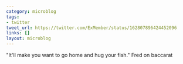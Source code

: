 ```yaml
---
category: microblog
tags:
- twitter
tweet_url: https://twitter.com/ExMember/status/162807896424452096
links: []
layout: microblog
---
```

"It'll make you want to go home and hug your fish." Fred on baccarat
